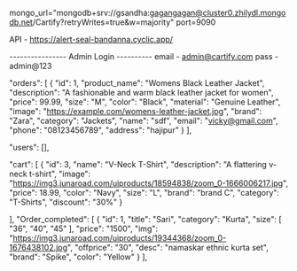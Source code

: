 
mongo_url="mongodb+srv://gsandha:gagangagan@cluster0.zhilydl.mongodb.net/Cartify?retryWrites=true&w=majority"
port=9090

API - https://alert-seal-bandanna.cyclic.app/

---------------- Admin Login ----------
email - admin@cartify.com
pass - admin@123

"orders": [
    {
      "id": 1,
      "product_name": "Womens Black Leather Jacket",
      "description": "A fashionable and warm black leather jacket for women",
      "price": 99.99,
      "size": "M",
      "color": "Black",
      "material": "Genuine Leather",
      "image": "https://example.com/womens-leather-jacket.jpg",
      "brand": "Zara",
      "category": "Jackets",
      "name": "sdf",
      "email": "vicky@gmail.com",
      "phone": "08123456789",
      "address": "hajipur"
    }
  ],
  

  "users": [],
  
  
  "cart": [
    {
      "id": 3,
      "name": "V-Neck T-Shirt",
      "description": "A flattering v-neck t-shirt",
      "image": "https://img3.junaroad.com/uiproducts/18594838/zoom_0-1666006217.jpg",
      "price": 18.99,
      "color": "Navy",
      "size": "L",
      "brand": "brand C",
      "category": "T-Shirts",
      "discount": "30%"
    }

  ],
  "Order_completed": [
    {
      "id": 1,
      "title": "Sari",
      "category": "Kurta",
      "size": [
        "36",
        "40",
        "45"
      ],
      "price": "1500",
      "img": "https://img3.junaroad.com/uiproducts/19344368/zoom_0-1676438102.jpg",
      "offprice": "30",
      "desc": "namaskar ethnic kurta set",
      "brand": "Spike",
      "color": "Yellow"
    }
  ],
